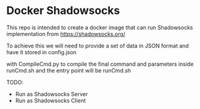 # Docker Shadowsocks
This repo is intended to create a docker image that can run Shadowsocks implementation from https://shadowsocks.org/

To achieve this we will need to provide a set of data in JSON format and have it stored in config.json

with CompileCmd.py to compile the final command and parameters inside runCmd.sh and the entry point will be runCmd.sh

TODO:
- Run as Shadowsocks Server
- Run as Shadowsocks Client
